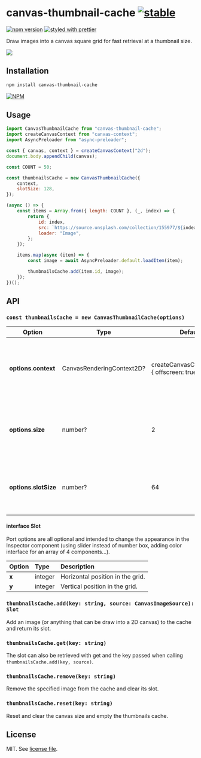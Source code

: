 # canvas-thumbnail-cache [![stable](http://badges.github.io/stability-badges/dist/stable.svg)](http://github.com/badges/stability-badges)

[![npm version](https://badge.fury.io/js/canvas-thumbnail-cache.svg)](https://www.npmjs.com/package/canvas-thumbnail-cache)
[![styled with prettier](https://img.shields.io/badge/styled_with-prettier-ff69b4.svg)](https://github.com/prettier/prettier)

Draw images into a canvas square grid for fast retrieval at a thumbnail size.

![](https://raw.githubusercontent.com/dmnsgn/canvas-thumbnail-cache/master/screenshot.gif)

## Installation

```bash
npm install canvas-thumbnail-cache
```

[![NPM](https://nodei.co/npm/canvas-thumbnail-cache.png)](https://nodei.co/npm/canvas-thumbnail-cache/)

## Usage

```js
import CanvasThumbnailCache from "canvas-thumbnail-cache";
import createCanvasContext from "canvas-context";
import AsyncPreloader from "async-preloader";

const { canvas, context } = createCanvasContext("2d");
document.body.appendChild(canvas);

const COUNT = 50;

const thumbnailsCache = new CanvasThumbnailCache({
	context,
	slotSize: 128,
});

(async () => {
	const items = Array.from({ length: COUNT }, (_, index) => {
		return {
			id: index,
			src: `https://source.unsplash.com/collection/155977/${index}`,
			loader: "Image",
		};
	});

	items.map(async (item) => {
		const image = await AsyncPreloader.default.loadItem(item);

		thumbnailsCache.add(item.id, image);
	});
})();
```

## API

### `const thumbnailsCache = new CanvasThumbnailCache(options)`

| Option               | Type                      | Default                                                | Description                                                                      |
| -------------------- | ------------------------- | ------------------------------------------------------ | -------------------------------------------------------------------------------- |
| **options.context**  | CanvasRenderingContext2D? | createCanvasContext("2d", { offscreen: true }).context | Canvas to render thumbnails too. Will try to get an offscreen canvas by default. |
| **options.size**     | number?                   | 2                                                      | Size of the canvas at start: a square with sides of length `slotSize * size`.    |
| **options.slotSize** | number?                   | 64                                                     | Size of the thumbnails. Will be drawn from center of the grid slot.              |

#### interface Slot

Port options are all optional and intended to change the appearance in the Inspector component (using slider instead of number box, adding color interface for an array of 4 components...).

| Option | Type    | Description                      |
| :----- | :------ | :------------------------------- |
| **x**  | integer | Horizontal position in the grid. |
| **y**  | integer | Vertical position in the grid.   |

### `thumbnailsCache.add(key: string, source: CanvasImageSource): Slot`

Add an image (or anything that can be draw into a 2D canvas) to the cache and return its slot.

### `thumbnailsCache.get(key: string)`

The slot can also be retrieved with get and the key passed when calling `thumbnailsCache.add(key, source)`.

### `thumbnailsCache.remove(key: string)`

Remove the specified image from the cache and clear its slot.

### `thumbnailsCache.reset(key: string)`

Reset and clear the canvas size and empty the thumbnails cache.

## License

MIT. See [license file](https://github.com/dmnsgn/canvas-thumbnail-cache/blob/master/LICENSE.md).
